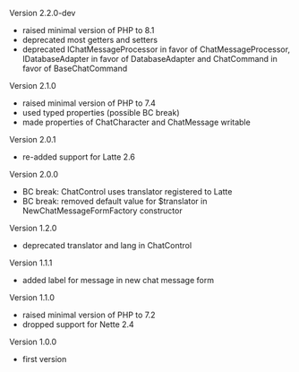 Version 2.2.0-dev
- raised minimal version of PHP to 8.1
- deprecated most getters and setters
- deprecated IChatMessageProcessor in favor of ChatMessageProcessor, IDatabaseAdapter in favor of DatabaseAdapter and ChatCommand in favor of BaseChatCommand

Version 2.1.0
- raised minimal version of PHP to 7.4
- used typed properties (possible BC break)
- made properties of ChatCharacter and ChatMessage writable

Version 2.0.1
- re-added support for Latte 2.6

Version 2.0.0
- BC break: ChatControl uses translator registered to Latte
- BC break: removed default value for $translator in NewChatMessageFormFactory constructor

Version 1.2.0
- deprecated translator and lang in ChatControl

Version 1.1.1
- added label for message in new chat message form

Version 1.1.0
- raised minimal version of PHP to 7.2
- dropped support for Nette 2.4

Version 1.0.0
- first version
